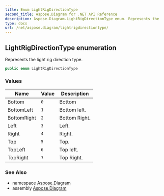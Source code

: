 ```yaml
---
title: Enum LightRigDirectionType
second_title: Aspose.Diagram for .NET API Reference
description: Aspose.Diagram.LightRigDirectionType enum. Represents the light rig direction type
type: docs
url: /net/aspose.diagram/lightrigdirectiontype/
---
```

## LightRigDirectionType enumeration

Represents the light rig direction type.

```csharp
public enum LightRigDirectionType
```

### Values

| Name | Value | Description |
| --- | --- | --- |
| Bottom | `0` | Bottom |
| BottomLeft | `1` | Bottom left. |
| BottomRight | `2` | Bottom Right. |
| Left | `3` | Left. |
| Right | `4` | Right. |
| Top | `5` | Top. |
| TopLeft | `6` | Top left. |
| TopRight | `7` | Top Right. |

### See Also

* namespace [Aspose.Diagram](../../aspose.diagram/)
* assembly [Aspose.Diagram](../../)


